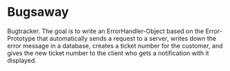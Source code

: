 # Bugsaway
Bugtracker.
The goal is to write an ErrorHandler-Object based on the Error-Prototype that automatically sends a request to a server, writes down the error message in a database, creates a ticket number for the customer, and gives the new ticket number to the client who gets a notification with it displayed.
